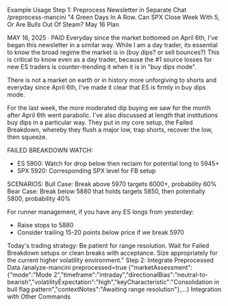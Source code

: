 Example Usage
Step 1: Preprocess Newsletter in Separate Chat
/preprocess-mancini "4 Green Days In A Row. Can SPX Close Week With 5, Or Are Bulls Out Of Steam? May 16 Plan

MAY 16, 2025 ∙ PAID
Everyday since the market bottomed on April 6th, I've began this newsletter in a similar way. While I am a day trader, its essential to know the broad regime the market is in (buy dips? or sell bounces?) This is critical to know even as a day trader, because the #1 source losses for new ES traders is counter-trending it when it is in "buy dips mode".

There is not a market on earth or in history more unforgiving to shorts and everyday since April 6th, I've made it clear that ES is firmly in buy dips mode.

For the last week, the more moderated dip buying we saw for the month after April 6th went parabolic. I've also discussed at length that institutions buy dips in a particular way. They put in my core setup, the Failed Breakdown, whereby they flush a major low, trap shorts, recover the low, then squeeze.

FAILED BREAKDOWN WATCH:
- ES 5900: Watch for drop below then reclaim for potential long to 5945+
- SPX 5920: Corresponding SPX level for FB setup

SCENARIOS:
Bull Case: Break above 5970 targets 6000+, probability 60%
Bear Case: Break below 5880 that holds targets 5850, then potentially 5800, probability 40%

For runner management, if you have any ES longs from yesterday:
- Raise stops to 5880
- Consider trailing 15-20 points below price if we break 5970

Today's trading strategy: Be patient for range resolution. Wait for Failed Breakdown setups or clean breaks with acceptance. Size appropriately for the current higher volatility environment."
Step 2: Integrate Preprocessed Data
/analyze-mancini preprocessed=true {"marketAssessment":{"mode":"Mode 2","timeframe":"intraday","directionalBias":"neutral-to-bearish","volatilityExpectation":"high","keyCharacteristic":"Consolidation in bull flag pattern","contextNotes":"Awaiting range resolution"},...}
Integration with Other Commands